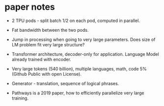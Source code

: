 # paper notes  

 * 2 TPU pods - split batch 1/2 on each pod, computed in parallel.  
 * Fat bandwidth between the two pods.  
 * Jump in processing when going to very large parameters. Does size of LM problem fit very large structure?  
 * Transformer architecture, decoder-only for application. Language Model already trained with encoder.  
 * Very large tokens (540 billion), multiple languages, math, code 5% (Github Public with open License).  
 * Generator - translation, sequence of logical phrases.  

 * Pathways is a 2019 paper, how to efficiently parallelize very large training.  
